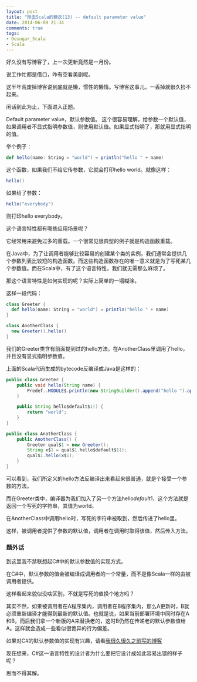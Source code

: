 ```yaml
---
layout: post
title: "除去Scala的糖衣(13) -- default parameter value"
date: 2014-06-09 21:34
comments: true
tags:
- Desugar_Scala
- Scala
---
```

好久没有写博客了，上一次更新竟然是一月份。

说工作忙都是借口，咋有空看美剧呢。

这半年荒废掉博客说到底就是懒，惯性的懒惰。写博客这事儿，一丢掉就很久捡不起来。

闲话到此为止，下面进入正题。

Default parameter value，默认参数值。
这个很容易理解，给参数一个默认值，如果调用者不显式指明参数值，则使用默认值。如果显式指明了，那就用显式指明的值。

举个例子：

```scala
def hello(name: String = "world") = println("hello " + name)
```

这个函数，如果我们不给它传参数，它就会打印hello world。就像这样：

```scala
hello()
```

如果给了参数：

```scala
hello("everybody")
```

则打印hello everybody。

这个语言特性都有哪些应用场景呢？

它经常用来避免过多的重载。一个很常见很典型的例子就是构造函数重载。

在Java中，为了让调用者能够比较容易的创建某个类的实例，我们通常会提供几个参数列表比较短的构造函数。而这些构造函数存在的唯一意义就是为了写死某几个参数值。而在Scala中，有了这个语言特性，我们就无需那么麻烦了。

那这个语言特性是如何实现的呢？实际上简单的一塌糊涂。

这样一段代码：

```scala
class Greeter {
  def hello(name: String = "world") = println("hello " + name)
}

class AnotherClass {
  new Greeter().hello()
}
```

我们的Greeter类含有前面提到过的hello方法。在AnotherClass里调用了hello，并且没有显式指明参数值。

上面的Scala代码生成的bytecode反编译成Java是这样的：

```java
public class Greeter {
    public void hello(String name) {
        Predef..MODULE$.println(new StringBuilder().append("hello ").append(name).toString());
    }

    public String hello$default$1() {
        return "world";
    }
}

public class AnotherClass {
    public AnotherClass() {
        Greeter qual$1 = new Greeter();
        String x$1 = qual$1.hello$default$1();
        qual$1.hello(x$1);
    }
}
```

可以看到，我们所定义的hello方法反编译出来看起来很普通，就是个接受一个参数的方法。

而在Greeter类中，编译器为我们加入了另一个方法hello$default$1，这个方法就是返回一个写死的字符串，其值为world。

在AnotherClass中调用hello时，写死的字符串被取到，然后传进了hello里。

这样，被调用者提供了参数的默认值，调用者在调用时取得该值，然后传入方法。

### 题外话

到这里我不禁联想起C#中的默认参数值的实现方式。

在C#中，默认参数的值会被编译成调用者的一个常量，而不是像Scala一样的由被调用者提供。

这样看起来貌似没啥区别，不就是写死的值换个地方吗？

其实不然，如果被调用者在A程序集内，调用者在B程序集内，那么A更新时，B就必须重新编译才能得到最新的默认值。也就是说，如果当前部署环境中同时存在A和B，而后我们拿一个新版的A来替换老的，这时B仍然在传递老的默认参数值给A。这样就会造成一些看似很诡异的行为偏差。

如果对C#的默认参数值的实现有兴趣，请看[我很久很久之前写的博客](http://www.cnblogs.com/cuipengfei/archive/2011/04/13/2014325.html)

现在想来，C#这一语言特性的设计者为什么要把它设计成如此容易出错的样子呢？

思而不得其解。
